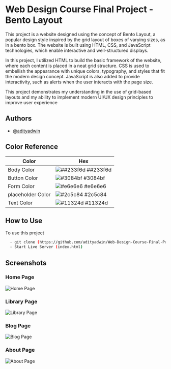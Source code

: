
# Web Design Course Final Project - Bento Layout

This project is a website designed using the concept of Bento Layout, a popular design style inspired by the grid layout of boxes of varying sizes, as in a bento box. The website is built using HTML, CSS, and JavaScript technologies, which enable interactive and well-structured displays.

In this project, I utilized HTML to build the basic framework of the website, where each content is placed in a neat grid structure. CSS is used to embellish the appearance with unique colors, typography, and styles that fit the modern design concept. JavaScript is also added to provide interactivity, such as alerts when the user interacts with the page size. 

This project demonstrates my understanding in the use of grid-based layouts and my ability to implement modern UI/UX design principles to improve user experience




## Authors

- [@adityadwin](https://www.github.com/adityadwin)

## Color Reference

| Color             | Hex                                                                |
| ----------------- | ------------------------------------------------------------------ |
| Body Color | ![##233f6d](https://via.placeholder.com/10/233f6d?text=+) ##233f6d |
| Button Color | ![#3084bf](https://via.placeholder.com/10/3084bf?text=+) #3084bf |
| Form Color | ![#e6e6e6](https://via.placeholder.com/10/e6e6e6?text=+) #e6e6e6 |
| placeholder Color | ![#2c5c84](https://via.placeholder.com/10/2c5c84?text=+) #2c5c84 |
| Text Color | ![#11324d](https://via.placeholder.com/10/11324d?text=+) #11324d |

## How to Use

To use this project

```bash
  - git clone (https://github.com/adityadwin/Web-Design-Course-Final-Project---Bento-Layout.git)
  - Start Live Server (index.html)
```


## Screenshots
### Home Page
![Home Page](https://github.com/user-attachments/assets/5b74f4f5-050a-40e5-882e-fa76625960a1)

### Library Page
![Library Page](https://github.com/user-attachments/assets/5e38c322-7eeb-4636-91d1-2960c953c018)

### Blog Page
![Blog Page](https://github.com/user-attachments/assets/fdb53044-bc1e-4745-b15a-7f7adbd19980)

### About Page
![About Page](https://github.com/user-attachments/assets/a9c9d329-69ae-4221-a12c-de84d5e358f6)
